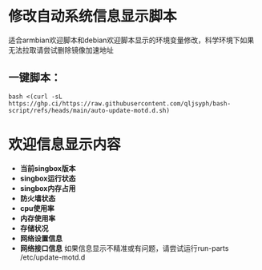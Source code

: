 # 修改自动系统信息显示脚本
适合armbian欢迎脚本和debian欢迎脚本显示的环境变量修改，科学环境下如果无法拉取请尝试删除镜像加速地址
## 一键脚本：
```
bash <(curl -sL https://ghp.ci/https://raw.githubusercontent.com/qljsyph/bash-script/refs/heads/main/auto-update-motd.d.sh)
```
# 欢迎信息显示内容
- **当前singbox版本**
- **singbox运行状态**
- **singbox内存占用**
- **防火墙状态**
- **cpu使用率**
- **内存使用率**
- **存储状况**
- **网络设置信息**
- **网络接口信息**
如果信息显示不精准或有问题，请尝试运行run-parts /etc/update-motd.d